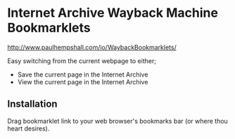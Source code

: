 # Internet Archive Wayback Machine Bookmarklets

http://www.paulhempshall.com/io/WaybackBookmarklets/

Easy switching from the current webpage to either;

-	Save the current page in the Internet Archive
- View the current page in the Internet Archive


## Installation

Drag bookmarklet link to your web browser's bookmarks bar (or where thou heart desires).
